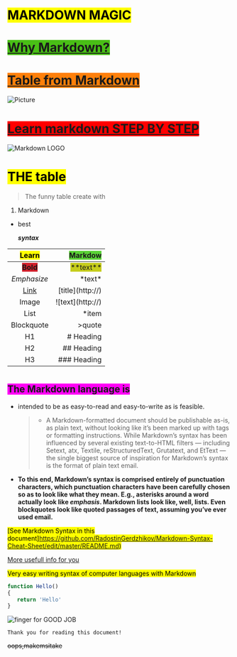 # <mark>MARKDOWN MAGIC

# <span style="background-color: #49bf16"> [Why Markdown?](#yes) </span>

# <span style="background-color: #ff800a">[Table from Markdown](#table)</span>

![Picture](https://www.niagarafallsstatepark.com/~/media/parks/niagara-falls/homepage/rentals-homepage-banner-desktop.jpg?mw=1500&hash=082DCFCE0C52784BD41C8149F8331876E361866D)

#  <span style="background-color:#ff0000">[Learn markdown STEP BY STEP](https://www.markdowntutorial.com/lesson/1/)

![Markdown LOGO](https://encrypted-tbn0.gstatic.com/images?q=tbn:ANd9GcSe5kNZW4c3h_cAbJ6pLMS4Nm7RndGDEpVO_9g2DTeg-0Oln_-fYA)

#  <h1 id="table"><mark>THE table 
</h1>

> The funny table create with
   1. Markdown
   
   * best

      ***syntax***

|<mark>Learn|<span style="background-color: #5ad136">Markdow|
|:---:|---:|
|<span style="background-color:  #D3212D">**Bold**|<span style="background-color:  #C6CD1C">\*\*text\*\*|
|*Emphasize*|\*text\*|
|[Link]()|\[title](http://)|
|Image|\!\[text](http://)|
|List|*item|
|Blockquote|>quote|
|H1|# Heading|
|H2|## Heading|
|H3|### Heading|





# <h2 id="yes"><span style="background-color:#ff00f6 ">The Markdown language is </span></h2>
* intended to be as easy-to-read and easy-to-write as is feasible.

  > * A Markdown-formatted document should be publishable as-is, as plain text, without looking like it’s been marked up with tags or formatting instructions. While Markdown’s syntax has been influenced by several existing text-to-HTML filters — including Setext, atx, Textile, reStructuredText, Grutatext, and EtText — the single biggest source of inspiration for Markdown’s syntax is the format of plain text email.

* **To this end, Markdown’s syntax is comprised entirely of punctuation characters, which punctuation characters have been carefully chosen so as to look like what they mean. E.g., asterisks around a word actually look like *emphasis*. Markdown lists look like, well, lists. Even blockquotes look like quoted passages of text, assuming you’ve ever used email.**




<mark>[See Markdown Syntax in this document]https://github.com/RadostinGerdzhikov/Markdown-Syntax-Cheat-Sheet/edit/master/README.md)</mark>

[More usefull info for you](https://blog.ghost.org/markdown/)

<mark>Very easy writing syntax of computer languages with Markdown

```javascript
function Hello()
{
   return 'Hello'
}
```

![finger for GOOD JOB](https://i.pinimg.com/originals/ac/1d/00/ac1d00fe479c04c579332149ac61b865.png)

```
Thank you for reading this document!
```
~~oops,makemsitake~~
